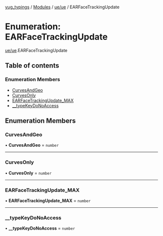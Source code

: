 [yug_typings](../README.md) / [Modules](../modules.md) / [ue/ue](../modules/ue_ue.md) / EARFaceTrackingUpdate

# Enumeration: EARFaceTrackingUpdate

[ue/ue](../modules/ue_ue.md).EARFaceTrackingUpdate

## Table of contents

### Enumeration Members

- [CurvesAndGeo](ue_ue.EARFaceTrackingUpdate.md#curvesandgeo)
- [CurvesOnly](ue_ue.EARFaceTrackingUpdate.md#curvesonly)
- [EARFaceTrackingUpdate\_MAX](ue_ue.EARFaceTrackingUpdate.md#earfacetrackingupdate_max)
- [\_\_typeKeyDoNoAccess](ue_ue.EARFaceTrackingUpdate.md#__typekeydonoaccess)

## Enumeration Members

### CurvesAndGeo

• **CurvesAndGeo** = `number`

___

### CurvesOnly

• **CurvesOnly** = `number`

___

### EARFaceTrackingUpdate\_MAX

• **EARFaceTrackingUpdate\_MAX** = `number`

___

### \_\_typeKeyDoNoAccess

• **\_\_typeKeyDoNoAccess** = `number`
